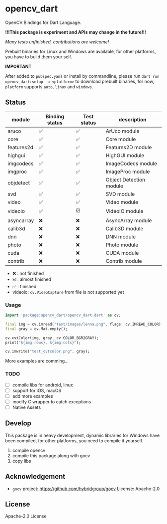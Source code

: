 # opencv_dart

OpenCV Bindings for Dart Language.

**!!!This package is experiment and APIs may change in the future!!!**

*Many tests unfinished, contributions are welcome!*

Prebuilt binaries for Linux and Windows are available, for other platforms, you have to build 
them your self.

**IMPORTANT**

After added to `pubspec.yaml` or install by commandline, 
please run `dart run opencv_dart:setup -p <platform>` to download 
prebuilt binaries, for now, `platform` supports `auto`, `linux` and `windows`.

## Status

| module     | Binding status     | Test status             | description             |
| ---------- | ------------------ | ----------------------- | ----------------------- |
| aruco      | :white_check_mark: | :white_check_mark:      | ArUco module            |
| core       | :white_check_mark: | :white_check_mark:      | Core module             |
| features2d | :white_check_mark: | :white_check_mark:      | Features2D module       |
| highgui    | :white_check_mark: | :white_check_mark:      | HighGUI module          |
| imgcodecs  | :white_check_mark: | :white_check_mark:      | ImageCodecs module      |
| imgproc    | :white_check_mark: | :white_check_mark:      | ImageProc module        |
| objdetect  | :white_check_mark: | :white_check_mark:      | Object Detection module |
| svd        | :white_check_mark: | :white_check_mark:      | SVD module              |
| video      | :white_check_mark: | :white_check_mark:      | Video module            |
| videoio    | :white_check_mark: | :ballot_box_with_check: | VideoIO module          |
| asyncarray | :x:                | :x:                     | AsyncArray module       |
| calib3d    | :x:                | :x:                     | Calib3D module          |
| dnn        | :x:                | :x:                     | DNN module              |
| photo      | :x:                | :x:                     | Photo module            |
| cuda       | :x:                | :x:                     | CUDA module             |
| contrib    | :x:                | :x:                     | Contrib module          |

- :x: : not finished
- :ballot_box_with_check: : almost finished
- :white_check_mark: : finished
- videoio: `cv.VideoCapture` from file is not supported yet

### Usage

```dart
import 'package:opencv_dart/opencv_dart.dart' as cv;

final img = cv.imread("test/images/lenna.png", flags: cv.IMREAD_COLOR);
final gray = cv.Mat.empty();

cv.cvtColor(img, gray, cv.COLOR_BGR2GRAY);
print("${img.rows}, ${img.cols}");

cv.imwrite("test_cvtcolor.png", gray);
```

More examples are comming...

### TODO

- [ ] compile libs for android, linux
- [ ] support for iOS, macOS
- [ ] add more examples
- [ ] modify C wrapper to catch exceptions
- [ ] Native Assets

## Develop

This package is in heavy development, dynamic libraries for Windows have been compiled, for other platforms, you need to compile it yourself.

1. compile opencv
2. compile this package along with gocv
3. copy libs

## Acknowledgement

- `gocv` project: <https://github.com/hybridgroup/gocv> License: Apache-2.0

## License

Apache-2.0 License
